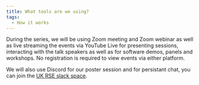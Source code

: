 ```yaml
---
title: What tools are we using?
tags:
  - How it works
---
```

During the series, we will be using Zoom meeting and Zoom webinar as well as live streaming the events via YouTube Live for presenting sessions, interacting with the talk speakers as well as for software demos, panels and workshops. No registration is required to view events via either platform.

We will also use Discord for our poster session and for persistant chat, you can join the [UK RSE slack space](https://docs.google.com/forms/d/e/1FAIpQLSc9LqOWGwA1xDvSgy81eimcb9s0cNBFso0zv0_HoZz16G1M5w/viewform?c=0&w=1).
